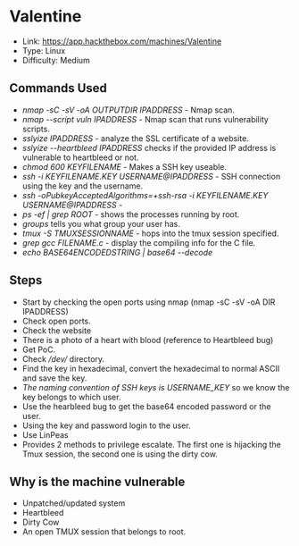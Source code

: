 # Valentine
* Link: https://app.hackthebox.com/machines/Valentine
* Type: Linux
* Difficulty: Medium

## Commands Used
* *nmap -sC -sV -oA OUTPUTDIR IPADDRESS* - Nmap scan.
* *nmap --script vuln IPADDRESS* - Nmap scan that runs vulnerability scripts.
* *sslyize IPADDRESS* - analyze the SSL certificate of a website.
* *sslyize --heartbleed IPADDRESS* checks if the provided IP address is vulnerable to heartbleed or not.
* *chmod 600 KEYFILENAME* - Makes a SSH key useable.
* *ssh -i KEYFILENAME.KEY USERNAME@IPADDRESS* - SSH connection using the key and the username.
* *ssh -oPubkeyAcceptedAlgorithms=+ssh-rsa -i KEYFILENAME.KEY USERNAME@IPADDRESS* - 
* *ps -ef | grep ROOT* - shows the processes running by root.
* *groups* tells you what group your user has.
* *tmux -S TMUXSESSIONNAME* - hops into the tmux session specified.
* *grep gcc FILENAME.c* - display the compiling info for the C file.
* *echo BASE64ENCODEDSTRING | base64 --decode*
  
## Steps
* Start by checking the open ports using nmap (nmap -sC -sV -oA DIR IPADDRESS)
* Check open ports.
* Check the website
* There is a photo of a heart with blood (reference to Heartbleed bug)
* Get PoC.
* Check */dev/* directory.
* Find the key in hexadecimal, convert the hexadecimal to normal ASCII and save the key.
* *The naming convention of SSH keys is USERNAME_KEY* so we know the key belongs to which user.
* Use the hearbleed bug to get the base64 encoded password or the user.
* Using the key and password login to the user.
* Use LinPeas
* Provides 2 methods to privilege escalate. The first one is hijacking the Tmux session, the second one is using the dirty cow.

## Why is the machine vulnerable
* Unpatched/updated system
* Heartbleed
* Dirty Cow
* An open TMUX session that belongs to root.
